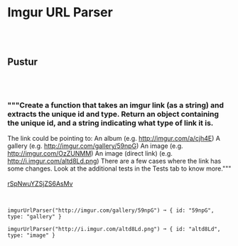 # Imgur URL Parser
<br><br>
## Pustur
<br><br>
### """Create a function that takes an imgur link (as a string) and extracts the unique id and type. Return an object containing the unique id, and a string indicating what type of link it is.
The link could be pointing to:
An album (e.g. http://imgur.com/a/cjh4E)
A gallery (e.g. http://imgur.com/gallery/59npG)
An image (e.g. http://imgur.com/OzZUNMM)
An image (direct link) (e.g. http://i.imgur.com/altd8Ld.png)
There are a few cases where the link has some changes. Look at the additional tests in the Tests tab to know more."""
<br><br>
[rSpNwuYZSjZS6AsMv](https://edabit.com/challenge/rSpNwuYZSjZS6AsMv)
<br><br>
```imgurUrlParser("http://imgur.com/a/cjh4E") ➞ { id: "cjh4E", type: "album" }

imgurUrlParser("http://imgur.com/gallery/59npG") ➞ { id: "59npG", type: "gallery" }

imgurUrlParser("http://i.imgur.com/altd8Ld.png") ➞ { id: "altd8Ld", type: "image" }
```

<br><br>
